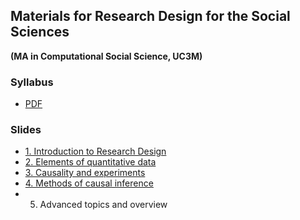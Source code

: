 ## Materials for Research Design for the Social Sciences

**(MA in Computational Social Science, UC3M)**

### Syllabus

- [PDF](https://github.com/franvillamil/syllabi/blob/master/current/syllabus_research_design.pdf)

### Slides

- [1. Introduction to Research Design](./slides/1_introduction/introduction.pdf)
- [2. Elements of quantitative data](./slides/2_basics_quantitative_data/basics_quant_data.pdf)
- [3. Causality and experiments](./slides/3_causality_and_experiments/causality.pdf)
- [4. Methods of causal inference](./slides/4_causal_inference_methods/causal_inference.tex)
- 5. Advanced topics and overview
